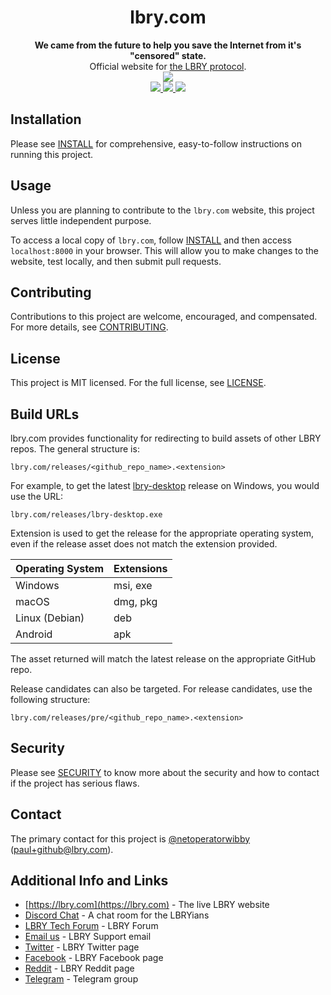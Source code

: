 <h1 align="center">lbry.com</h1>

<div align="center">
  <strong>We came from the future to help you save the Internet from it's "censored" state.</strong>
</div>

<div align="center">
  Official website for <a href="https://lbry.com">the LBRY protocol</a>.
</div>

<div align="center">
 <a href="https://lbry.com">
 <img src="https://lbry.com/img/website-screenshot.png">
 </a>
</div>

<div align="center">
  <a href="https://github.com/lbryio/lbry.com/blob/master/LICENSE">
    <img src="https://img.shields.io/dub/l/vibe-d.svg?style=flat-square"/>
  </a>

  <a href="https://chat.lbry.com">
    <img src="https://img.shields.io/discord/362322208485277697.svg?style=flat-square&logo=discord"/>
  </a>

  <a href="https://tosdr.org/en/service/2391">
    <img src="https://shields.tosdr.org/en_2391.svg"/>
  </a>
</div>


## Installation
Please see [INSTALL](INSTALL.md) for comprehensive, easy-to-follow instructions on running this project.

## Usage
Unless you are planning to contribute to the `lbry.com` website, this project serves little independent purpose.

To access a local copy of `lbry.com`, follow [INSTALL](INSTALL.md) and then access `localhost:8000` in your browser. This will allow you to make changes to the website, test locally, and then submit pull requests.

## Contributing
Contributions to this project are welcome, encouraged, and compensated. For more details, see [CONTRIBUTING](https://lbry.tech/contribute).

## License
This project is MIT licensed. For the full license, see [LICENSE](LICENSE).

## Build URLs
lbry.com provides functionality for redirecting to build assets of other LBRY repos. The general structure is:

`lbry.com/releases/<github_repo_name>.<extension>`

For example, to get the latest [lbry-desktop](https://github.com/lbryio/lbry-desktop) release on Windows, you would use the URL:

`lbry.com/releases/lbry-desktop.exe`

Extension is used to get the release for the appropriate operating system, even if the release asset does not match the extension provided.

| Operating System | Extensions
--- | ---
| Windows | msi, exe
| macOS | dmg, pkg
| Linux (Debian) | deb
| Android | apk

The asset returned will match the latest release on the appropriate GitHub repo.

Release candidates can also be targeted. For release candidates, use the following structure:

`lbry.com/releases/pre/<github_repo_name>.<extension>`

## Security
Please see [SECURITY](SECURITY.md) to know more about the security and how to contact if the project has serious flaws.

## Contact
The primary contact for this project is [@netoperatorwibby](https://github.com/netoperatorwibby) (paul+github@lbry.com).

## Additional Info and Links
- [https://lbry.com](https://lbry.com) - The live LBRY website
- [Discord Chat](https://chat.lbry.com) - A chat room for the LBRYians
- [LBRY Tech Forum](https://forum.lbry.tech) - LBRY Forum
- [Email us](mailto:hello@lbry.com) - LBRY Support email
- [Twitter](https://twitter.com/@lbryio) - LBRY Twitter page
- [Facebook](https://www.facebook.com/lbrycom) - LBRY Facebook page
- [Reddit](https://reddit.com/r/lbry) - LBRY Reddit page
- [Telegram](https://t.me/lbryofficial) - Telegram group
